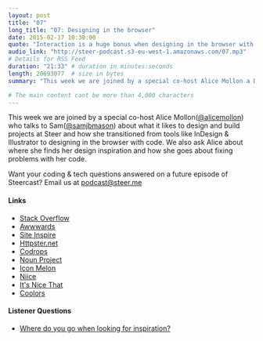 ```yaml
---
layout: post
title: "07"
long_title: "07: Designing in the browser"
date: 2015-02-17 10:30:00
quote: "Interaction is a huge bonus when designing in the browser with real code"
audio_link: "http://steer-podcast.s3-eu-west-1.amazonaws.com/07.mp3"
# Details for RSS Feed
duration: "21:33" # duration in minutes:seconds
length: 20693077  # size in bytes
summary: "This week we are joined by a special co-host Alice Mollon a Designer and Customer Experience Manager at Steer to talk about learning to design in the browser." # Short description of the episode

# The main content cant be more than 4,000 characters
---
```

This week we are joined by a special co-host Alice Mollon([@alicemollon](https://twitter.com/alicemollon)) who talks to Sam([@samjbmason](https://twitter.com/samjbmason)) about what it likes to design and build projects at Steer and how she transitioned from tools like InDesign & Illustrator to designing in the browser with code. We also ask Alice about where she finds her design inspiration and how she goes about fixing problems with her code.

Want your coding & tech questions answered on a future episode of Steercast? Email us at [podcast@steer.me](mailto:podcast@steer.me)

#### Links
- [Stack Overflow](http://stackoverflow.com/)
- [Awwwards](http://www.awwwards.com/)
- [Site Inspire](http://siteinspire.com/)
- [Httpster.net](http://httpster.net/)
- [Codrops](http://tympanus.net/codrops/)
- [Noun Project](http://thenounproject.com/)
- [Icon Melon](http://iconmelon.com/)
- [Niice](https://niice.co/)
- [It's Nice That](http://www.itsnicethat.com/)
- [Coolors](http://coolors.co/)


#### Listener Questions
- [Where do you go when looking for inspiration?](#t=16:10)
